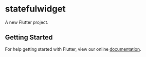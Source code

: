 # statefulwidget

A new Flutter project.

## Getting Started

For help getting started with Flutter, view our online
[documentation](https://flutter.io/).
